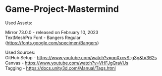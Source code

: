 # Game-Project-Mastermind

Used Assets:

Mirror 73.0.0 - released on February 10, 2023 \
TextMeshPro Font - Bangers Regular (https://fonts.google.com/specimen/Bangers)

Used Sources: \
GitHub Setup - https://www.youtube.com/watch?v=qpXxcvS-g3g&t=362s \
Canvas - https://www.youtube.com/watch?v=VHFJgQraVUs \
Tagging - https://docs.unity3d.com/Manual/Tags.html